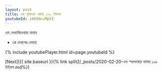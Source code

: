 ```yaml
---
layout: post
title: ওম সুলাভায় নামায ১০৮ টাইমস
youtubeId: iKQ90xzMpXI
---
```

 
 
 ওম দেভাথিদেবায়া নামায  
 
 -  কে দেবসের দেবতা 
 
  
 
  
 
 
 
 
 
 


{% include youtubePlayer.html id=page.youtubeId %}
 
[Next]({{ site.baseurl }}{% link  split2/_posts/2020-02-20-ওম স্ভাভাষায় নামায ১০৮ টাইমস.md%})
 
